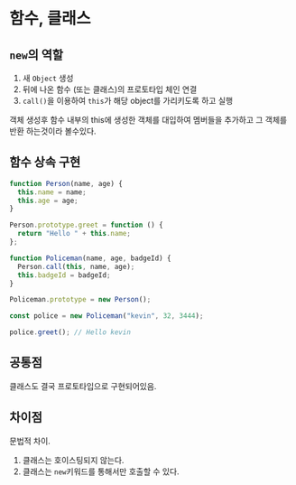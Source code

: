 # 함수, 클래스

## `new`의 역할

1. 새 `Object` 생성
2. 뒤에 나온 함수 (또는 클래스)의 프로토타입 체인 연결
3. `call()`을 이용하여 `this`가 해당 object를 가리키도록 하고 실행

객체 생성후 함수 내부의 this에 생성한 객체를 대입하여 멤버들을 추가하고 그 객체를 반환 하는것이라 볼수있다.

## 함수 상속 구현

```js
function Person(name, age) {
  this.name = name;
  this.age = age;
}

Person.prototype.greet = function () {
  return "Hello " + this.name;
};

function Policeman(name, age, badgeId) {
  Person.call(this, name, age);
  this.badgeId = badgeId;
}

Policeman.prototype = new Person();

const police = new Policeman("kevin", 32, 3444);

police.greet(); // Hello kevin
```

## 공통점

클래스도 결국 프로토타입으로 구현되어있음.

## 차이점

문법적 차이.

1. 클래스는 호이스팅되지 않는다.
2. 클래스는 `new`키워드를 통해서만 호출할 수 있다.
